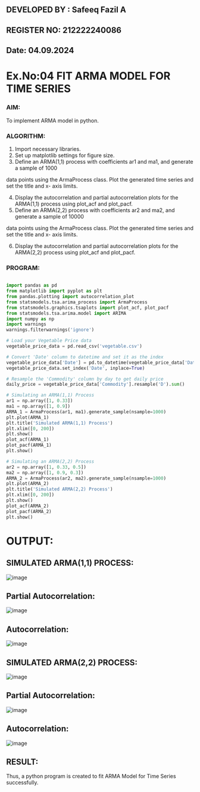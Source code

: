 ## DEVELOPED BY : Safeeq Fazil A
## REGISTER NO: 212222240086
## Date: 04.09.2024
# Ex.No:04   FIT ARMA MODEL FOR TIME SERIES




### AIM:
To implement ARMA model in python.
### ALGORITHM:
1. Import necessary libraries.
2. Set up matplotlib settings for figure size.
3. Define an ARMA(1,1) process with coefficients ar1 and ma1, and generate a sample of 1000

data points using the ArmaProcess class. Plot the generated time series and set the title and x-
axis limits.

4. Display the autocorrelation and partial autocorrelation plots for the ARMA(1,1) process using
plot_acf and plot_pacf.
5. Define an ARMA(2,2) process with coefficients ar2 and ma2, and generate a sample of 10000

data points using the ArmaProcess class. Plot the generated time series and set the title and x-
axis limits.

6. Display the autocorrelation and partial autocorrelation plots for the ARMA(2,2) process using
plot_acf and plot_pacf.
### PROGRAM:
```py

import pandas as pd
from matplotlib import pyplot as plt
from pandas.plotting import autocorrelation_plot
from statsmodels.tsa.arima_process import ArmaProcess
from statsmodels.graphics.tsaplots import plot_acf, plot_pacf
from statsmodels.tsa.arima.model import ARIMA
import numpy as np
import warnings
warnings.filterwarnings('ignore')

# Load your Vegetable Price data
vegetable_price_data = pd.read_csv('vegetable.csv')

# Convert 'Date' column to datetime and set it as the index
vegetable_price_data['Date'] = pd.to_datetime(vegetable_price_data['Date'])
vegetable_price_data.set_index('Date', inplace=True)

# Resample the 'Commodity' column by day to get daily price
daily_price = vegetable_price_data['Commodity'].resample('D').sum()

# Simulating an ARMA(1,1) Process
ar1 = np.array([1, 0.33])
ma1 = np.array([1, 0.9])
ARMA_1 = ArmaProcess(ar1, ma1).generate_sample(nsample=1000)
plt.plot(ARMA_1)
plt.title('Simulated ARMA(1,1) Process')
plt.xlim([0, 200])
plt.show()
plot_acf(ARMA_1)
plot_pacf(ARMA_1)
plt.show()

# Simulating an ARMA(2,2) Process
ar2 = np.array([1, 0.33, 0.5])
ma2 = np.array([1, 0.9, 0.3])
ARMA_2 = ArmaProcess(ar2, ma2).generate_sample(nsample=1000)
plt.plot(ARMA_2)
plt.title('Simulated ARMA(2,2) Process')
plt.xlim([0, 200])
plt.show()
plot_acf(ARMA_2)
plot_pacf(ARMA_2)
plt.show()
```

# OUTPUT:
## SIMULATED ARMA(1,1) PROCESS:
![image](https://github.com/user-attachments/assets/ed2df6cf-c259-4394-a738-171d4c4f3d04)


## Partial Autocorrelation:
![image](https://github.com/user-attachments/assets/3a491ea5-a0e3-4670-8649-1444b8356a27)


## Autocorrelation:
![image](https://github.com/user-attachments/assets/9061b4c4-ce12-4f31-8379-dd8775f4e78d)



## SIMULATED ARMA(2,2) PROCESS:
![image](https://github.com/user-attachments/assets/0c2a4d15-d26b-4870-abda-54cba49f73e6)


## Partial Autocorrelation:
![image](https://github.com/user-attachments/assets/fa337a37-d2f9-4809-a45a-0ab45b3c669a)


## Autocorrelation:
![image](https://github.com/user-attachments/assets/72151952-1d21-4936-b0af-e85d23ecd32e)


## RESULT:
Thus, a python program is created to fit ARMA Model for Time Series successfully.
